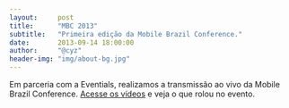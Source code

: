 ```yaml
---
layout:     post
title:      "MBC 2013"
subtitle:   "Primeira edição da Mobile Brazil Conference."
date:       2013-09-14 18:00:00
author:     "@cyz"
header-img: "img/about-bg.jpg"
--- 
```


<p>Em parceria com a Eventials, realizamos a transmissão ao vivo da Mobile Brazil Conference. <a href="https://www.eventials.com/mobilebrazilconference/" target="_external">Acesse os vídeos</a> e veja o que rolou no evento.</p>
